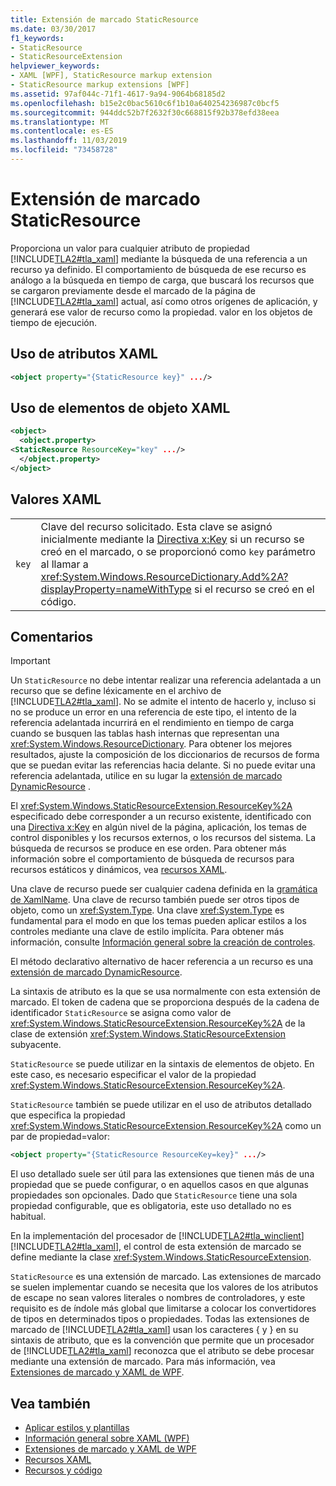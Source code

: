 ```yaml
---
title: Extensión de marcado StaticResource
ms.date: 03/30/2017
f1_keywords:
- StaticResource
- StaticResourceExtension
helpviewer_keywords:
- XAML [WPF], StaticResource markup extension
- StaticResource markup extensions [WPF]
ms.assetid: 97af044c-71f1-4617-9a94-9064b68185d2
ms.openlocfilehash: b15e2c0bac5610c6f1b10a640254236987c0bcf5
ms.sourcegitcommit: 944ddc52b7f2632f30c668815f92b378efd38eea
ms.translationtype: MT
ms.contentlocale: es-ES
ms.lasthandoff: 11/03/2019
ms.locfileid: "73458728"
---
```

# <a name="staticresource-markup-extension"></a>Extensión de marcado StaticResource
Proporciona un valor para cualquier atributo de propiedad [!INCLUDE[TLA2#tla_xaml](../../../../includes/tla2sharptla-xaml-md.md)] mediante la búsqueda de una referencia a un recurso ya definido. El comportamiento de búsqueda de ese recurso es análogo a la búsqueda en tiempo de carga, que buscará los recursos que se cargaron previamente desde el marcado de la página de [!INCLUDE[TLA2#tla_xaml](../../../../includes/tla2sharptla-xaml-md.md)] actual, así como otros orígenes de aplicación, y generará ese valor de recurso como la propiedad. valor en los objetos de tiempo de ejecución.  
  
## <a name="xaml-attribute-usage"></a>Uso de atributos XAML  
  
```xml  
<object property="{StaticResource key}" .../>  
```  
  
## <a name="xaml-object-element-usage"></a>Uso de elementos de objeto XAML  
  
```xml  
<object>  
  <object.property>  
<StaticResource ResourceKey="key" .../>  
  </object.property>  
</object>  
```  
  
## <a name="xaml-values"></a>Valores XAML  
  
|||  
|-|-|  
|`key`|Clave del recurso solicitado. Esta clave se asignó inicialmente mediante la [Directiva x:Key](../../xaml-services/x-key-directive.md) si un recurso se creó en el marcado, o se proporcionó como `key` parámetro al llamar a <xref:System.Windows.ResourceDictionary.Add%2A?displayProperty=nameWithType> si el recurso se creó en el código.|  
  
## <a name="remarks"></a>Comentarios  
  
> [!IMPORTANT]
> Un `StaticResource` no debe intentar realizar una referencia adelantada a un recurso que se define léxicamente en el archivo de [!INCLUDE[TLA2#tla_xaml](../../../../includes/tla2sharptla-xaml-md.md)]. No se admite el intento de hacerlo y, incluso si no se produce un error en una referencia de este tipo, el intento de la referencia adelantada incurrirá en el rendimiento en tiempo de carga cuando se busquen las tablas hash internas que representan una <xref:System.Windows.ResourceDictionary>. Para obtener los mejores resultados, ajuste la composición de los diccionarios de recursos de forma que se puedan evitar las referencias hacia delante. Si no puede evitar una referencia adelantada, utilice en su lugar la [extensión de marcado DynamicResource](dynamicresource-markup-extension.md) .  
  
 El <xref:System.Windows.StaticResourceExtension.ResourceKey%2A> especificado debe corresponder a un recurso existente, identificado con una [Directiva x:Key](../../xaml-services/x-key-directive.md) en algún nivel de la página, aplicación, los temas de control disponibles y los recursos externos, o los recursos del sistema. La búsqueda de recursos se produce en ese orden. Para obtener más información sobre el comportamiento de búsqueda de recursos para recursos estáticos y dinámicos, vea [recursos XAML](../../../desktop-wpf/fundamentals/xaml-resources-define.md).  
  
 Una clave de recurso puede ser cualquier cadena definida en la [gramática de XamlName](../../xaml-services/xamlname-grammar.md). Una clave de recurso también puede ser otros tipos de objeto, como un <xref:System.Type>. Una clave <xref:System.Type> es fundamental para el modo en que los temas pueden aplicar estilos a los controles mediante una clave de estilo implícita. Para obtener más información, consulte [Información general sobre la creación de controles](../controls/control-authoring-overview.md).  
  
 El método declarativo alternativo de hacer referencia a un recurso es una [extensión de marcado DynamicResource](dynamicresource-markup-extension.md).  
  
 La sintaxis de atributo es la que se usa normalmente con esta extensión de marcado. El token de cadena que se proporciona después de la cadena de identificador `StaticResource` se asigna como valor de <xref:System.Windows.StaticResourceExtension.ResourceKey%2A> de la clase de extensión <xref:System.Windows.StaticResourceExtension> subyacente.  
  
 `StaticResource` se puede utilizar en la sintaxis de elementos de objeto. En este caso, es necesario especificar el valor de la propiedad <xref:System.Windows.StaticResourceExtension.ResourceKey%2A>.  
  
 `StaticResource` también se puede utilizar en el uso de atributos detallado que especifica la propiedad <xref:System.Windows.StaticResourceExtension.ResourceKey%2A> como un par de propiedad=valor:  
  
```xml  
<object property="{StaticResource ResourceKey=key}" .../>  
```  
  
 El uso detallado suele ser útil para las extensiones que tienen más de una propiedad que se puede configurar, o en aquellos casos en que algunas propiedades son opcionales. Dado que `StaticResource` tiene una sola propiedad configurable, que es obligatoria, este uso detallado no es habitual.  
  
 En la implementación del procesador de [!INCLUDE[TLA2#tla_winclient](../../../../includes/tla2sharptla-winclient-md.md)] [!INCLUDE[TLA2#tla_xaml](../../../../includes/tla2sharptla-xaml-md.md)], el control de esta extensión de marcado se define mediante la clase <xref:System.Windows.StaticResourceExtension>.  
  
 `StaticResource` es una extensión de marcado. Las extensiones de marcado se suelen implementar cuando se necesita que los valores de los atributos de escape no sean valores literales o nombres de controladores, y este requisito es de índole más global que limitarse a colocar los convertidores de tipos en determinados tipos o propiedades. Todas las extensiones de marcado de [!INCLUDE[TLA2#tla_xaml](../../../../includes/tla2sharptla-xaml-md.md)] usan los caracteres { y } en su sintaxis de atributo, que es la convención que permite que un procesador de [!INCLUDE[TLA2#tla_xaml](../../../../includes/tla2sharptla-xaml-md.md)] reconozca que el atributo se debe procesar mediante una extensión de marcado. Para más información, vea [Extensiones de marcado y XAML de WPF](markup-extensions-and-wpf-xaml.md).  
  
## <a name="see-also"></a>Vea también

- [Aplicar estilos y plantillas](../controls/styling-and-templating.md)
- [Información general sobre XAML (WPF)](xaml-overview-wpf.md)
- [Extensiones de marcado y XAML de WPF](markup-extensions-and-wpf-xaml.md)
- [Recursos XAML](../../../desktop-wpf/fundamentals/xaml-resources-define.md)
- [Recursos y código](resources-and-code.md)

